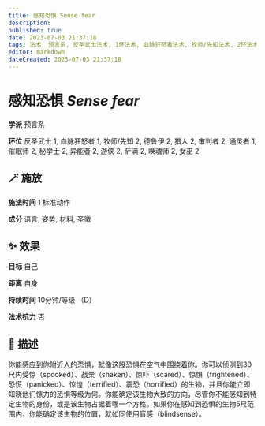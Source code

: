 ```yaml
---
title: 感知恐惧 Sense fear
description: 
published: true
date: 2023-07-03 21:37:18
tags: 法术, 预言系, 反圣武士法术, 1环法术, 血脉狂怒者法术, 牧师/先知法术, 2环法术, 德鲁伊法术, 猎人法术, 审判者法术, 通灵者法术, 催眠师法术, 秘学士法术, 异能者法术, 游侠法术, 萨满法术, 唤魂师法术, 女巫法术
editor: markdown
dateCreated: 2023-07-03 21:37:18
---
```


# **感知恐惧** *Sense fear*

**学派** 预言系 

**环位** 反圣武士 1, 血脉狂怒者 1, 牧师/先知 2, 德鲁伊 2, 猎人 2, 审判者 2, 通灵者 1, 催眠师 2, 秘学士 2, 异能者 2, 游侠 2, 萨满 2, 唤魂师 2, 女巫 2

## 🪄 施放

**施法时间** 1 标准动作

**成分** 语言, 姿势, 材料, 圣徽

## ✨ 效果 

**目标** 自己 

**距离** 自身  

**持续时间** 10分钟/等级 （D） 

**法术抗力** 否

## 📖 描述

你能感应到你附近人的恐惧，就像这股恐惧在空气中围绕着你。你可以侦测到30尺内受惊（spooked）、战栗（shaken）、惊吓（scared）、惊惧（frightened）、恐慌（panicked）、惊惶（terrified）、震恐（horrified）的生物，并且你能立即知晓他们惊力的恐惧等级为何。你能确定该生物大致的方向，尽管你不能感知到特定生物的身份，或是该生物占据着哪一个方格。如果你在感知到恐惧的生物5尺范围内，你能确定该生物的位置，就如同使用盲感（blindsense）。
    
